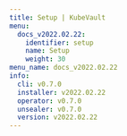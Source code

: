 ```yaml
---
title: Setup | KubeVault
menu:
  docs_v2022.02.22:
    identifier: setup
    name: Setup
    weight: 30
menu_name: docs_v2022.02.22
info:
  cli: v0.7.0
  installer: v2022.02.22
  operator: v0.7.0
  unsealer: v0.7.0
  version: v2022.02.22
---
```


